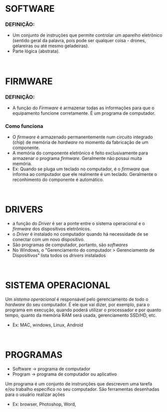 # SOFTWARE

### DEFINIÇÃO:
- Um conjunto de instruções que permite controlar um aparelho eletrônico (sentido geral da palavra, pois pode ser qualquer coisa - drones, gelareiras ou até mesmo geladeiras).
- Parte lógica (abstrata).


<br>

# FIRMWARE
### DEFINIÇÃO:
  - A função do *Firmware* é armazenar todas as informações para que o equipamento funcione corretamente. É um programa de computador.

### Como funciona

  - O *firmware* é armazenado permanentemente num circuito integrado (chip) de memória de *hardware* no momento da fabricação de um componente.
  - A memória do componente eletrônico é feito exclusivamente para armazenar o programa *firmware*. Geralmente não possui muita memória.
  - Ex: Quando se pluga um teclado no computador, é o *firmware* que informa ao computador que ele realmente é um teclado. Geralmente o reconhimento do componente é automático.

<br>

# DRIVERS
- a função do *Driver* é ser a ponte entre o sistema operacional e o *firmware* dos dispositivos eletrônicos.
- o *Driver* é instalado no computador quando há necessidade de se conectar com um novo dispositivo.
- São programas de computador, portanto, são *softwares*
- No Windows, o "Gerenciamento do computador > Gerenciamento de Dispositivos" lista todos os *drivers* instalados

<br>

# SISTEMA OPERACIONAL
Um *sistema operacional* é responsável pelo gerenciamento de todo o *hardware* do seu computador. É ele que vai dizer, por exemplo, para o programa em execução, quando poderá utilizar o processador e por quanto tempo, quanto da memória RAM será usada, gerenciamento SSD/HD, etc.

- Ex: MAC, windows, Linux, Android

<br>

# PROGRAMAS
- Software -> programa de computador
- Program -> programa de computador ou aplicativo

Um programa é um conjunto de instrunções que descrevem uma tarefa e/ou trabalho específico no seu computador. São ferramentas desenhadas para o usuário realizar ações
- Ex: browser, Photoshop, Word, 



